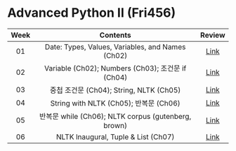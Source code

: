 # Advanced Python II (Fri456)

|**Week**|**Contents**|**Review**|
|:---:|:---:|:---:|
|01|Date: Types, Values, Variables, and Names (Ch02)|[Link](/week_01.ipynb)|
|02|Variable (Ch02); Numbers (Ch03); 조건문 if (Ch04)|[Link](/week_02.ipynb)|
|03|중첩 조건문 (Ch04); String, NLTK (Ch05)|[Link](/week_03.ipynb)|
|04|String with NLTK (Ch05); 반복문 (Ch06)|[Link](/week_04.ipynb)|
|05|반복문 while (Ch06); NLTK corpus (gutenberg, brown)|[Link](/week_05.ipynb)|
|06|NLTK lnaugural, Tuple & List (Ch07)|[Link](/week_06.ipynb)|
